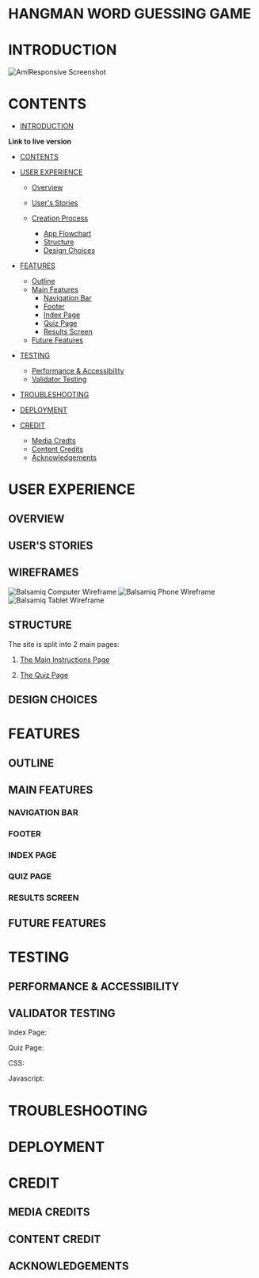 # **HANGMAN WORD GUESSING GAME**

# INTRODUCTION

![AmIResponsive Screenshot]()

# CONTENTS

- [INTRODUCTION](#introduction)

**Link to live version**

- [CONTENTS](#contents)

- [USER EXPERIENCE](#user-experience)

  - [Overview](#overview)
  - [User's Stories](#user's-stories)

  - [Creation Process](#creation-process)
    - [App Flowchart](#wireframes)
    - [Structure](#structure)
    - [Design Choices](#design-choices)

- [FEATURES](#features)

  - [Outline](#outline)
  - [Main Features](#main-features)
    - [Navigation Bar](#navigation-bar)
    - [Footer](#footer)
    - [Index Page](#index-page)
    - [Quiz Page](#quiz-page)
    - [Results Screen](#results-screen)
  - [Future Features](#future-features)

- [TESTING](#testing)

  - [Performance & Accessibility](#performance--accessibility)
  - [Validator Testing](#validator-testing)

- [TROUBLESHOOTING](#testing)

- [DEPLOYMENT](#deployment)

- [CREDIT](#credit)
  - [Media Credts](#media-credits)
  - [Content Credits](#content-credit)
  - [Acknowledgements](#acknowledgements)

# USER EXPERIENCE

## OVERVIEW

## USER'S STORIES

## WIREFRAMES

![Balsamiq Computer Wireframe]()
![Balsamiq Phone Wireframe]()
![Balsamiq Tablet Wireframe]()

## STRUCTURE

The site is split into 2 main pages:

1. [The Main Instructions Page](index.html)

2. [The Quiz Page](quiz.html)

## DESIGN CHOICES

# FEATURES

## OUTLINE

## MAIN FEATURES

### NAVIGATION BAR

### FOOTER

### INDEX PAGE

### QUIZ PAGE

### RESULTS SCREEN

## FUTURE FEATURES

# TESTING

## PERFORMANCE & ACCESSIBILITY

## VALIDATOR TESTING

Index Page:

Quiz Page:

CSS:

Javascript:

# TROUBLESHOOTING

# DEPLOYMENT

# CREDIT

## MEDIA CREDITS

## CONTENT CREDIT

## ACKNOWLEDGEMENTS
